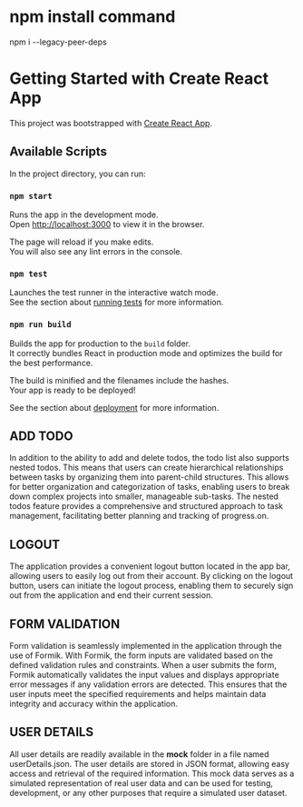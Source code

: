 # npm install command 
npm i --legacy-peer-deps

# Getting Started with Create React App

This project was bootstrapped with [Create React App](https://github.com/facebook/create-react-app).

## Available Scripts

In the project directory, you can run:

### `npm start`

Runs the app in the development mode.\
Open [http://localhost:3000](http://localhost:3000) to view it in the browser.

The page will reload if you make edits.\
You will also see any lint errors in the console.

### `npm test`

Launches the test runner in the interactive watch mode.\
See the section about [running tests](https://facebook.github.io/create-react-app/docs/running-tests) for more information.

### `npm run build`

Builds the app for production to the `build` folder.\
It correctly bundles React in production mode and optimizes the build for the best performance.

The build is minified and the filenames include the hashes.\
Your app is ready to be deployed!

See the section about [deployment](https://facebook.github.io/create-react-app/docs/deployment) for more information.

## ADD TODO 
In addition to the ability to add and delete todos, the todo list also supports nested todos. This means that users can create hierarchical relationships between tasks by organizing them into parent-child structures. This allows for better organization and categorization of tasks, enabling users to break down complex projects into smaller, manageable sub-tasks. The nested todos feature provides a comprehensive and structured approach to task management, facilitating better planning and tracking of progress.on.

## LOGOUT
The application provides a convenient logout button located in the app bar, allowing users to easily log out from their account. By clicking on the logout button, users can initiate the logout process, enabling them to securely sign out from the application and end their current session.

## FORM VALIDATION
Form validation is seamlessly implemented in the application through the use of Formik. With Formik, the form inputs are validated based on the defined validation rules and constraints. When a user submits the form, Formik automatically validates the input values and displays appropriate error messages if any validation errors are detected. This ensures that the user inputs meet the specified requirements and helps maintain data integrity and accuracy within the application.




## USER DETAILS
All user details are readily available in the __mock__ folder in a file named userDetails.json. The user details are stored in JSON format, allowing easy access and retrieval of the required information. This mock data serves as a simulated representation of real user data and can be used for testing, development, or any other purposes that require a simulated user dataset.



